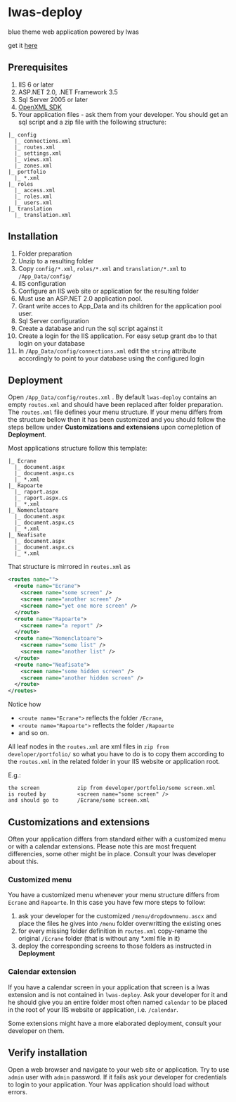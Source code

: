 # lwas-deploy
blue theme web application powered by lwas

get it [here](https://github.com/t1b1c/lwas-deploy/archive/master.zip)

## Prerequisites
1. IIS 6 or later
2. ASP.NET 2.0, .NET Framework 3.5
3. Sql Server 2005 or later
4. [OpenXML SDK](http://www.microsoft.com/en-us/download/details.aspx?id=30425)
5. Your application files - ask them from your developer. You should get an sql script and a zip file with the following structure:
```
|_ config
  |_ connections.xml
  |_ routes.xml
  |_ settings.xml
  |_ views.xml
  |_ zones.xml
|_ portfolio
  |_ *.xml
|_ roles
  |_ access.xml
  |_ roles.xml
  |_ users.xml
|_ translation
  |_ translation.xml
```

## Installation
1. Folder preparation
  1. Unzip to a resulting folder
  2. Copy `config/*.xml`, `roles/*.xml` and `translation/*.xml` to `/App_Data/config/`
2. IIS configuration
  1. Configure an IIS web site or application for the resulting folder
  2. Must use an ASP.NET 2.0 application pool. 
  3. Grant write acces to App_Data and its children for the application pool user.
3. Sql Server configuration
  1. Create a database and run the sql script against it  
  2. Create a login for the IIS application. For easy setup grant `dbo` to that login on your database
  3. In `/App_Data/config/connections.xml` edit the `string` attribute accordingly to point to your database using the configured login

## Deployment
Open `/App_Data/config/routes.xml` . By default `lwas-deploy` contains an empty `routes.xml` and should have been replaced after folder preparation.
The `routes.xml` file defines your menu structure. If your menu differs from the structure bellow then it has been customized and you should follow the steps bellow under **Customizations and extensions** upon comepletion of **Deployment**.

Most applications structure follow this template:
```
|_ Ecrane
  |_ document.aspx
  |_ document.aspx.cs
  |_ *.xml
|_ Rapoarte
  |_ raport.aspx
  |_ raport.aspx.cs
  |_ *.xml
|_ Nomenclatoare
  |_ document.aspx
  |_ document.aspx.cs
  |_ *.xml
|_ Neafisate
  |_ document.aspx
  |_ document.aspx.cs
  |_ *.xml
```
That structure is mirrored in `routes.xml` as
```xml
<routes name="">
  <route name="Ecrane">
    <screen name="some screen" />
    <screen name="another screen" />
    <screen name="yet one more screen" />
  </route>
  <route name="Rapoarte">
    <screen name="a report" />
  </route>
  <route name="Nomenclatoare">
    <screen name="some list" />
    <screen name="another list" />
  </route>
  <route name="Neafisate">
    <screen name="some hidden screen" />
    <screen name="another hidden screen" />
  </route>
</routes>
```

Notice how 
- `<route name="Ecrane">` reflects the folder `/Ecrane`, 
- `<route name="Rapoarte">` reflects the folder `/Rapoarte` 
- and so on.

All leaf nodes in the `routes.xml` are xml files in `zip from developer/portfolio/` so what you have to do is to copy them according to the `routes.xml` in the related folder in your IIS website or application root. 

E.g.: 
```
the screen            zip from developer/portfolio/some screen.xml
is routed by          <screen name="some screen" />
and should go to      /Ecrane/some screen.xml
```
## Customizations and extensions
Often your application differs from standard either with a customized menu or with a calendar extensions.
Please note this are most frequent differencies, some other might be in place. Consult your lwas developer about this.

### Customized menu 
You have a customized menu whenever your menu structure differs from `Ecrane` and `Rapoarte`. In this case you have few more steps to follow:

1. ask your developer for the customized `/menu/dropdownmenu.ascx` and place the files he gives into `/menu` folder overwritting the existing ones
2. for every missing folder definition in `routes.xml` copy-rename the original `/Ecrane` folder (that is without any *.xml file in it)
3. deploy the corresponding screens to those folders as instructed in **Deployment**
 
### Calendar extension
If you have a calendar screen in your application that screen is a lwas extension and is not contained in `lwas-deploy`.
Ask your developer for it and he should give you an entire folder most often named `calendar` to be placed in the root of your IIS website or application, i.e. `/calendar`.

Some extensions might have a more elaborated deployment, consult your developer on them.

## Verify installation
Open a web browser and navigate to your web site or application.
Try to use `admin` user with `admin` password. If it fails ask your developer for credentials to login to your application.
Your lwas application should load without errors.


